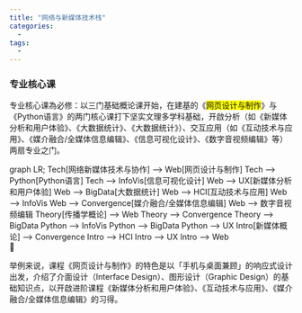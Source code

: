 ```yaml
---
title: "网络与新媒体技术栈"
categories:
  - 
tags:
  - 
---
```

<script src='https://unpkg.com/mermaid@7.1.2/dist/mermaid.min.js'></script>
<script>mermaid.initialize({startOnLoad:true});</script>

### 专业核心课
专业核心课為必修：以三门基础概论课开始，在建基的《<span  style="background-color:yellow;">网页设计与制作</span>》与《Python语言》的两门核心课打下坚实文理多学科基础，开啟分析（如《新媒体分析和用户体验》、《大数据统计》、《大数据统计》）、交互应用（如《互动技术与应用》、《媒介融合/全媒体信息编辑》、《信息可视化设计》、《数字音视频编辑》等）两扇专业之门。

<style>
#Web > g > g > * {
    color: darkblue;
    font-weight: bolder;
    font-family: sans-serif;
    word-wrap: break-word;
    white-space: pre-wrap !important;
}
#Web > rect {
	fill: yellow !important;
}

</style>
<div class="mermaid">
graph LR;
Tech[网络新媒体技术与协作] --> Web[网页设计与制作]
Tech --> Python[Python语言]
Tech --> InfoVis[信息可视化设计]
Web --> UX[新媒体分析和用户体验]
Web --> BigData[大数据统计]
Web --> HCI[互动技术与应用]
Web --> InfoVis
Web --> Convergence[媒介融合/全媒体信息编辑]
Web --> 数字音视频编辑
Theory[传播学概论] --> Web
Theory --> Convergence
Theory --> BigData
Python --> InfoVis
Python --> BigData
Python --> UX
Intro[新媒体概论] --> Convergence
Intro --> HCI
Intro --> UX
Intro --> Web

</div>


举例来说，课程《网页设计与制作》的特色是以「手机与桌面兼顾」的响应式设计出发，介绍了介面设计（Interface Design）、图形设计（Graphic Design）的基础知识点，以开啟进阶课程《新媒体分析和用户体验》、《互动技术与应用》、《媒介融合/全媒体信息编辑》的习得。
